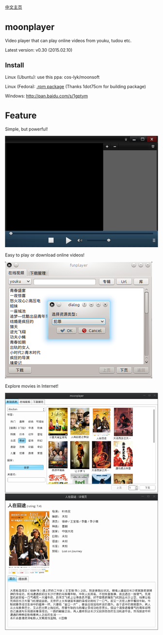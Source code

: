 [中文主页](https://github.com/coslyk/moonplayer/wiki/HomePageZH)

moonplayer
==========
Video player that can play online videos from youku, tudou etc.

Latest version: v0.30 (2015.02.10)


Install
----
Linux (Ubuntu): use this ppa: cos-lyk/moonsoft

Linux (Fedora): [.rpm package](https://copr.fedoraproject.org/coprs/mosquito/myrepo/ ".rpm package") (Thanks 1dot75cm for building package)

Windows: <http://pan.baidu.com/s/1gptym>

Feature
====
Simple, but powerful!

<img src="src/screenshot.png?raw=true" title="screenshot" />

Easy to play or download online videos!

<img src="src/screenshot2.png?raw=true" title="screenshot2" />

Explore movies in Internet!

<img src="src/screenshot3.png?raw=true" title="screenshot3" />

<img src="src/screenshot4.png?raw=true" title="screenshot4" />
